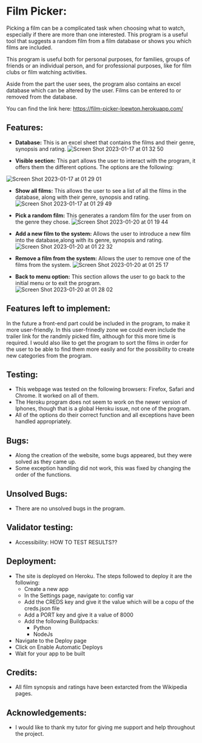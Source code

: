 # Film Picker:

Picking a film can be a complicated task when choosing what to watch, especially if there are more than one interested. This program is a useful tool that suggests a random film from a film database or shows you which films are included.

This program is useful both for personal purposes, for families, groups of friends or an individual person, and for professional purposes, like for film clubs or film watching activities.

Aside from the part the user sees, the program also contains an excel database which can be altered by the user. Films can be entered to or removed from the database.

You can find the link here:
https://film-picker-lpewton.herokuapp.com/

## Features:
 * **Database:**
 This is an excel sheet that contains the films and their genre, synopsis and rating.
 ![Screen Shot 2023-01-17 at 01 32 50](https://user-images.githubusercontent.com/114712846/212784982-0d4f7a24-f9c6-4d27-af20-d2278636785a.png)

* **Visible section:**
This part allows the user to interact with the program, it offers them the different options. The options are the following:

![Screen Shot 2023-01-17 at 01 29 01](https://user-images.githubusercontent.com/114712846/212785115-11234eca-113f-4bd8-b930-ce06a88fbdef.png)

  * **Show all films:**
This allows the user to see a list of all the films in the database, along with their genre, synopsis and rating.
![Screen Shot 2023-01-17 at 01 29 49](https://user-images.githubusercontent.com/114712846/212785141-3045253f-ba16-4b07-8240-ffb7e5f34cdf.png)

  * **Pick a random film:**
This generates a random film for the user from on the genre they chose.
![Screen Shot 2023-01-20 at 01 19 44](https://user-images.githubusercontent.com/114712846/213590826-849b5241-91f8-42a1-873a-f9ab3779c4e6.png)

  * **Add a new film to the system:**
Allows the user to introduce a new film into the database,along with its genre, synopsis and rating.
![Screen Shot 2023-01-20 at 01 22 32](https://user-images.githubusercontent.com/114712846/213591117-6d40874f-60be-4339-80c7-c8b4c90853e1.png)


  * **Remove a film from the system:**
 Allows the user to remove one of the films from the system.
![Screen Shot 2023-01-20 at 01 25 17](https://user-images.githubusercontent.com/114712846/213591565-9cf1abc0-7055-48c9-a2de-c23130492d6f.png)

 * **Back to menu option:**
This section allows the user to go back to the initial menu or to exit the program.
![Screen Shot 2023-01-20 at 01 28 02](https://user-images.githubusercontent.com/114712846/213591883-b31856c6-f2c7-4447-9a32-ee3d13a6c8bc.png)


## Features left to implement:
In the future a front-end part could be included in the program, to make it more user-friendly. In this user-frinedly zone we could even include the trailer link for the randmly picked film, although for this more time is required.
I would also like to get the program to sort the films in order for the user to be able to find them more easily and for the possibility to create new categories from the program.

## Testing:
* This webpage was tested on the following browsers: Firefox, Safari and Chrome. It worked on all of them.
* The Heroku program does not seem to work on the newer version of Iphones, though that is a global Heroku issue, not one of the program.
* All of the options do their correct function and all exceptions have been handled appropriately.

## Bugs:
* Along the creation of the website, some bugs appeared, but they were solved as they came up.
* Some exception handling did not work, this was fixed by changing the order of the functions.

## Unsolved Bugs:
* There are no unsolved bugs in the program.

## Validator testing:

* Accessibility: HOW TO TEST RESULTS??

## Deployment:
* The site is deployed on Heroku. The steps followed to deploy it are the following:
  *  Create a new app
  * In the Settings page, navigate to: config var 
  * Add the CREDS key and give it the value which will be a copu of the creds.json file
  * Add a PORT key and give it a value of 8000
  * Add the following Buildpacks:
    * Python
    * NodeJs
 * Navigate to the Deploy page
 * Click on Enable Automatic Deploys
 * Wait for your app to be built
  
## Credits:
* All film synopsis and ratings have been extarcted from the Wikipedia pages.

## Acknowledgements:
* I would like to thank my tutor for giving me support and help throughout the project.
